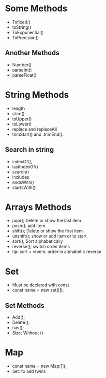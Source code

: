 # Some Methods

- Tofixed()
- toString()
- ToExponential()
- ToPrecision()

## Another Methods

- Number()
- parseInt()
- parseFloat()

# String Methods

- length
- slice()
- toUpper()
- toLower()
- replace and replaceAll
- trimStart() and .trimEnd().

## Search in string

- indexOf(),
- lastIndexOf()
- search()
- includes
- endsWith()
- startsWith()

# Arrays Methods

- pop(); Delete or show the last item
- push(); add item
- shift(); Delete or show the first item
- unshift(); show or add item or to start
- sort(); Sort alphabetically
- reverse(); switch order items
- tip: sort + revers: order in alphabetic reverse

# Set

- Must be declared with const
- const name = new set([]);

## Set Methods

- Add();
- Delete();
- has();
- Size; Without ()

# Map
- const name = new Map([]);
- Set: to add twins